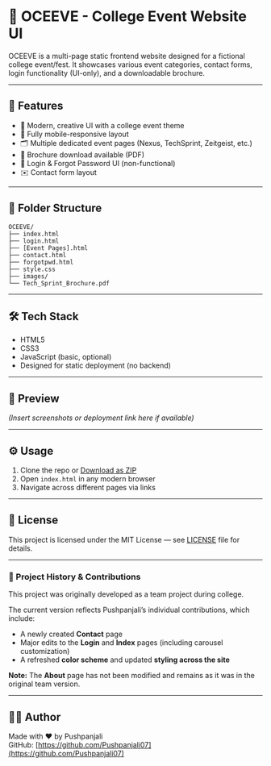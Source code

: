 # 🎉 OCEEVE - College Event Website UI

OCEEVE is a multi-page static frontend website designed for a fictional college event/fest. It showcases various event categories, contact forms, login functionality (UI-only), and a downloadable brochure.

---

## 🚀 Features

- 🎨 Modern, creative UI with a college event theme
- 📱 Fully mobile-responsive layout
- 🗂️ Multiple dedicated event pages (Nexus, TechSprint, Zeitgeist, etc.)
- 📄 Brochure download available (PDF)
- 🔐 Login & Forgot Password UI (non-functional)
- ✉️ Contact form layout

---

## 📂 Folder Structure

```
OCEEVE/
├── index.html
├── login.html
├── [Event Pages].html
├── contact.html
├── forgotpwd.html
├── style.css
├── images/
└── Tech_Sprint_Brochure.pdf
```

---

## 🛠️ Tech Stack

- HTML5
- CSS3
- JavaScript (basic, optional)
- Designed for static deployment (no backend)

---

## 📸 Preview

*(Insert screenshots or deployment link here if available)*

---

## ⚙️ Usage

1. Clone the repo or [Download as ZIP](#)
2. Open `index.html` in any modern browser
3. Navigate across different pages via links

---

## 🪪 License

This project is licensed under the MIT License — see [LICENSE](./LICENSE) file for details.

---

### 🔄 Project History & Contributions

This project was originally developed as a team project during college.

The current version reflects Pushpanjali’s individual contributions, which include:
- A newly created **Contact** page  
- Major edits to the **Login** and **Index** pages (including carousel customization)  
- A refreshed **color scheme** and updated **styling across the site**

**Note:** The **About** page has not been modified and remains as it was in the original team version.


---

## 🙋‍♀️ Author

Made with ❤️ by Pushpanjali  
GitHub: [https://github.com/Pushpanjali07](https://github.com/Pushpanjali07)
